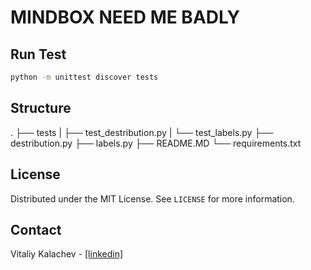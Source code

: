 # MINDBOX NEED ME BADLY

## Run Test

```sh
python -m unittest discover tests
```

## Structure
<p>
.
├── tests
|   ├── test_destribution.py
|   └── test_labels.py
├── destribution.py
├── labels.py
├── README.MD
└── requirements.txt
</p>

## License

Distributed under the MIT License. See `LICENSE` for more information.

## Contact

Vitaliy Kalachev - <a href="https://www.linkedin.com/in/vitaliy-kalachev/">[linkedin]</a>
